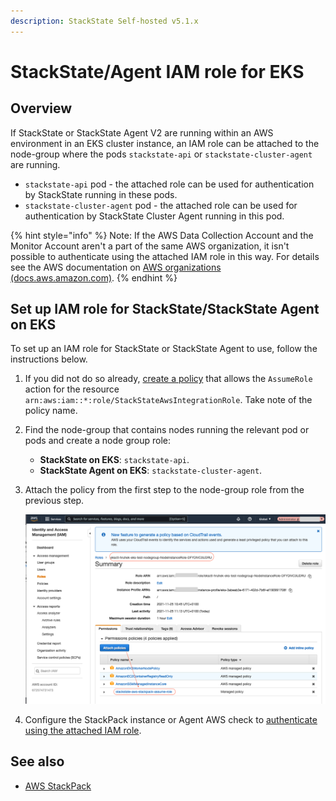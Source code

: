 ```yaml
---
description: StackState Self-hosted v5.1.x 
---
```


# StackState/Agent IAM role for EKS

## Overview

If StackState or StackState Agent V2 are running within an AWS environment in an EKS cluster instance, an IAM role can be attached to the node-group where the pods `stackstate-api` or `stackstate-cluster-agent` are running. 

* `stackstate-api` pod - the attached role can be used for authentication by StackState running in these pods.
* `stackstate-cluster-agent` pod - the attached role can be used for authentication by StackState Cluster Agent running in this pod.

{% hint style="info" %}
Note: If the AWS Data Collection Account and the Monitor Account aren't a part of the same AWS organization, it isn't possible to authenticate using the attached IAM role in this way. For details see the AWS documentation on [AWS organizations \(docs.aws.amazon.com\)](https://docs.aws.amazon.com/organizations/latest/userguide/orgs_introduction.html). 
{% endhint %}

## Set up IAM role for StackState/StackState Agent on EKS

To set up an IAM role for StackState or StackState Agent to use, follow the instructions below.

1. If you did not do so already, [create a policy](/stackpacks/integrations/aws/aws.md#aws-policy) that allows the `AssumeRole` action for the resource `arn:aws:iam::*:role/StackStateAwsIntegrationRole`. Take note of the policy name.
2. Find the node-group that contains nodes running the relevant pod or pods and create a node group role:
   * **StackState on EKS**: `stackstate-api`.
   * **StackState Agent on EKS**: `stackstate-cluster-agent`.
3. Attach the policy from the first step to the node-group role from the previous step.

   ![Policy for node group role](/.gitbook/assets/sts_on_eks_aws_stp_03.png)

4. Configure the StackPack instance or Agent AWS check to [authenticate using the attached IAM role](/stackpacks/integrations/aws/aws.md#iam-role-on-ec2-or-eks).

## See also

* [AWS StackPack](/stackpacks/integrations/aws/aws.md)

